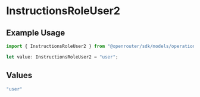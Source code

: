 # InstructionsRoleUser2

## Example Usage

```typescript
import { InstructionsRoleUser2 } from "@openrouter/sdk/models/operations";

let value: InstructionsRoleUser2 = "user";
```

## Values

```typescript
"user"
```